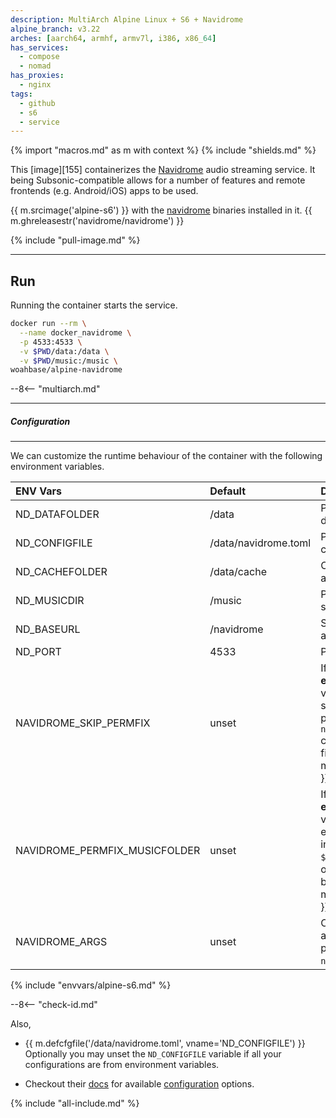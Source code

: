 ```yaml
---
description: MultiArch Alpine Linux + S6 + Navidrome
alpine_branch: v3.22
arches: [aarch64, armhf, armv7l, i386, x86_64]
has_services:
  - compose
  - nomad
has_proxies:
  - nginx
tags:
  - github
  - s6
  - service
---
```


{% import "macros.md" as m with context %}
{% include "shields.md" %}

This [image][155] containerizes the [Navidrome][1] audio streaming
service. It being Subsonic-compatible allows for a number of
features and remote frontends (e.g. Android/iOS) apps to be used.

{{ m.srcimage('alpine-s6') }} with the [navidrome][2] binaries
installed in it. {{ m.ghreleasestr('navidrome/navidrome') }}

{% include "pull-image.md" %}

---
Run
---

Running the container starts the service.

``` sh
docker run --rm \
  --name docker_navidrome \
  -p 4533:4533 \
  -v $PWD/data:/data \
  -v $PWD/music:/music \
woahbase/alpine-navidrome
```

--8<-- "multiarch.md"

---
##### Configuration
---

We can customize the runtime behaviour of the container with the
following environment variables.

| ENV Vars                      | Default              | Description
| :---                          | :---                 | :---
| ND_DATAFOLDER                 | /data                | Path to music database store.
| ND_CONFIGFILE                 | /data/navidrome.toml | Path to `navidrome` configuration file.
| ND_CACHEFOLDER                | /data/cache          | Cache for album-art etc.
| ND_MUSICDIR                   | /music               | Path to audio files store.
| ND_BASEURL                    | /navidrome           | Subpath for application.
| ND_PORT                       | 4533                 | Port to listen on.
| NAVIDROME_SKIP_PERMFIX        | unset                | If set to a **non-empty-string** value (e.g. `1`), skips fixing permissions for `navidrome` configuration files/directories. {{ m.sincev('0.57.0') }}
| NAVIDROME_PERMFIX_MUSICFOLDER | unset                | If set to a **non-empty-string** value (e.g. `1`), ensures files inside `${MUSIC_DIR}` are owned/accessible by `${S6_USER}`. {{ m.sincev('0.57.0') }}
| NAVIDROME_ARGS                | unset                | Customizable arguments passed to `navidrome` service.
{% include "envvars/alpine-s6.md" %}

--8<-- "check-id.md"

Also,

* {{ m.defcfgfile('/data/navidrome.toml', vname='ND_CONFIGFILE')
  }} Optionally you may unset the `ND_CONFIGFILE` variable if all your
  configurations are from environment variables.

* Checkout their [docs][3] for available [configuration][4]
  options.

[1]: https://www.navidrome.org/
[2]: https://github.com/navidrome/navidrome/releases
[3]: https://www.navidrome.org/docs/
[4]: https://www.navidrome.org/docs/usage/configuration-options/#available-options

{% include "all-include.md" %}
